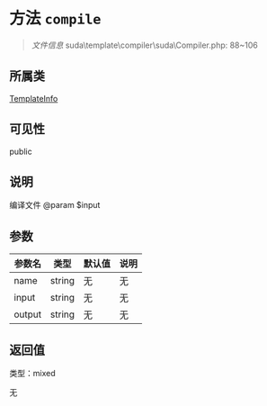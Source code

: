 # 方法 `compile`

> *文件信息* suda\template\compiler\suda\Compiler.php: 88~106

## 所属类 

[TemplateInfo](../TemplateInfo.md)

## 可见性

public

## 说明

编译文件
@param $input

## 参数


| 参数名 | 类型 | 默认值 | 说明 |
|--------|-----|-------|-------|
| name |  string | 无 | 无 |
| input |  string | 无 | 无 |
| output |  string | 无 | 无 |



## 返回值

类型：mixed

无

